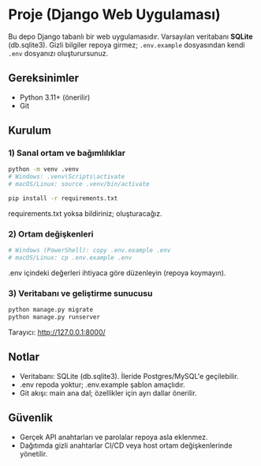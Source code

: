 # Proje (Django Web Uygulaması)

Bu depo Django tabanlı bir web uygulamasıdır. Varsayılan veritabanı **SQLite** (db.sqlite3).
Gizli bilgiler repoya girmez; `.env.example` dosyasından kendi `.env` dosyanızı oluşturursunuz.

## Gereksinimler
- Python 3.11+ (önerilir)
- Git

## Kurulum

### 1) Sanal ortam ve bağımlılıklar
```bash
python -m venv .venv
# Windows: .venv\Scripts\activate
# macOS/Linux: source .venv/bin/activate

pip install -r requirements.txt
```

requirements.txt yoksa bildiriniz; oluşturacağız.

### 2) Ortam değişkenleri
```bash
# Windows (PowerShell): copy .env.example .env
# macOS/Linux: cp .env.example .env
```

.env içindeki değerleri ihtiyaca göre düzenleyin (repoya koymayın).

### 3) Veritabanı ve geliştirme sunucusu
```bash
python manage.py migrate
python manage.py runserver
```

Tarayıcı: http://127.0.0.1:8000/

## Notlar

- Veritabanı: SQLite (db.sqlite3). İleride Postgres/MySQL'e geçilebilir.
- .env repoda yoktur; .env.example şablon amaçlıdır.
- Git akışı: main ana dal; özellikler için ayrı dallar önerilir.

## Güvenlik

- Gerçek API anahtarları ve parolalar repoya asla eklenmez.
- Dağıtımda gizli anahtarlar CI/CD veya host ortam değişkenlerinde yönetilir.